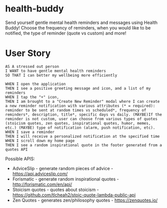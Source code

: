 # health-buddy

Send yourself gentle mental health reminders and messages using Health Buddy! Choose the frequency of reminders, when you would like to be notified, the type of reminder (quote vs custom) and more!

# User Story
```
AS A stressed out person
I WANT to have gentle mental health reminders
SO THAT I can better my wellbeing more efficiently

WHEN I open the application
THEN I see a positive greeting message and icon, and a list of my reminders
WHEN I tap the "+" icon,
THEN I am brought to a "Create New Reminder" modal where I can create a new reminder notification with various attributes (* = required): reminder to be sent at random times vs scheduled*, frequency of reminders*, description, title*, specific days vs daily. (MAYBE)If the reminder is not custom, user can choose from various types of quotes (stoicism quotes, zen quotes, inspirational quotes, humor, memes, etc.) (MAYBE) type of notification (alarm, push notification, etc).
WHEN I save a reminder
THEN I will receive a personalized notification at the specified time
WHEN I scroll down my home page
THEN I see a random inspirational quote in the footer generated from a quotes API
```

Possible APIS:
* AdviceSlip - generate random pieces of advice - https://api.adviceslip.com/
* Forismatic - generate random inspirational quotes - http://forismatic.com/en/api/
* Stoicism quotes - quotes about stoicism - https://github.com/tlcheah2/stoic-quote-lambda-public-api
* Zen Quotes - generates zen/philosophy quotes - https://zenquotes.io/
